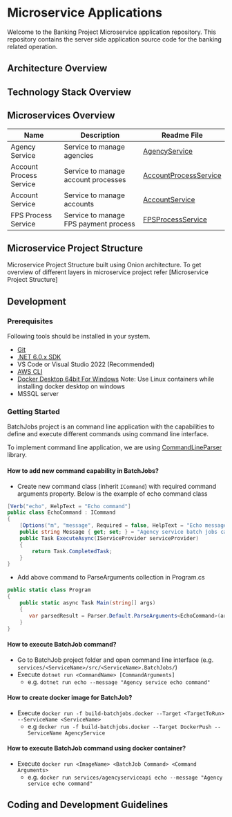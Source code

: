 # Microservice Applications

Welcome to the Banking Project Microservice application repository. This repository contains the server side application source code for the banking related operation.

## Architecture Overview

## Technology Stack Overview

## Microservices Overview

| Name | Description| Readme File |
|--|--|--|
| Agency Service | Service to manage agencies| [AgencyService](.\services\AgencyService\README.md) |
| Account Process Service | Service to manage account processes| [AccountProcessService](.\services\AccountProcessService\README.md) |
| Account Service | Service to manage accounts| [AccountService](.\services\AccountService\README.md) |
| FPS Process Service | Service to manage FPS payment process| [FPSProcessService](.\services\FPSProcessService\README.md) |

## Microservice Project Structure

Microservice Project Structure built using Onion architecture. To get overview of different layers in microservice project refer [Microservice Project Structure]

## Development

### Prerequisites

Following tools should be installed in your system.

+ [Git](https://gitforwindows.org/)
+ [.NET 6.0.x SDK](https://dotnet.microsoft.com/en-us/download/dotnet/6.0)
+ VS Code or Visual Studio 2022 (Recommended)
+ [AWS CLI](https://docs.aws.amazon.com/cli/latest/userguide/install-cliv2-windows.html)
+ [Docker Desktop 64bit For Windows](https://docs.docker.com/docker-for-windows/install/) Note: Use Linux containers while installing docker desktop on windows
+ MSSQL server

### Getting Started

BatchJobs project is an command line application with the capabilities to define and execute different commands using command line interface.

To implement command line application, we are using [CommandLineParser](https://github.com/commandlineparser/commandline) library.

#### How to add new command capability in BatchJobs?

+ Create new command class (inherit `ICommand`) with required command arguments property. Below is the example of echo command class
```cs
[Verb("echo", HelpText = "Echo command"]
public class EchoCommand : ICommand
{
    [Options("m", "message", Required = false, HelpText = "Echo message"]
    public string Message { get; set; } = "Agency service batch jobs called";
    public Task ExecuteAsync(IServiceProvider serviceProvider)
    {
        return Task.CompletedTask;
    }
}
```

+ Add above command to ParseArguments collection in Program.cs

```cs
public static class Program
{
	public static async Task Main(string[] args)
	{
       var parsedResult = Parser.Default.ParseArguments<EchoCommand>(args);
    }
}
```

#### How to execute BatchJob command?

+ Go to BatchJob project folder and open command line interface (e.g. `services/<ServiceName>/src/<ServiceName>.BatchJobs/`)
+ Execute `dotnet run <CommandName> [CommandArguments]`
	+ e.g. `dotnet run echo --message "Agency service echo command"`

#### How to create docker image for BatchJob?

+ Execute `docker run -f build-batchjobs.docker --Target <TargetToRun> --ServiceName <ServiceName>`
    + e.g `docker run -f build-batchjobs.docker --Target DockerPush --ServiceName AgencyService`
	
#### How to execute BatchJob command using docker container?

+ Execute `docker run <ImageName> <BatchJob Command> <Command Arguments>`
    + e.g. `docker run services/agencyserviceapi echo --message "Agency service echo command"`

## Coding and Development Guidelines
